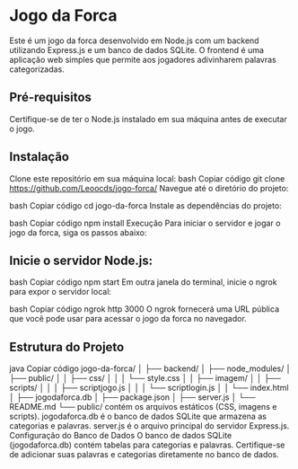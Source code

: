# Jogo da Forca
Este é um jogo da forca desenvolvido em Node.js com um backend utilizando Express.js e um banco de dados SQLite. O frontend é uma aplicação web simples que permite aos jogadores adivinharem palavras categorizadas.

## Pré-requisitos
Certifique-se de ter o Node.js instalado em sua máquina antes de executar o jogo.

## Instalação
Clone este repositório em sua máquina local:
bash
Copiar código
git clone https://github.com/Leoocds/jogo-forca/
Navegue até o diretório do projeto:

bash
Copiar código
cd jogo-da-forca
Instale as dependências do projeto:

bash
Copiar código
npm install
Execução
Para iniciar o servidor e jogar o jogo da forca, siga os passos abaixo:

## Inicie o servidor Node.js:
bash
Copiar código
npm start
Em outra janela do terminal, inicie o ngrok para expor o servidor local:

bash
Copiar código
ngrok http 3000
O ngrok fornecerá uma URL pública que você pode usar para acessar o jogo da forca no navegador.

## Estrutura do Projeto
java
Copiar código
jogo-da-forca/
│
├── backend/
│   ├── node_modules/
│   ├── public/
│   │   ├── css/
│   │   │   └── style.css
│   │   ├── imagem/
│   │   ├── scripts/
│   │   │   ├── scriptjogo.js
│   │   │   └── scriptlogin.js
│   │   └── index.html
│   ├── jogodaforca.db
│   ├── package.json
│   ├── server.js
│   └── README.md
└──
public/ contém os arquivos estáticos (CSS, imagens e scripts).
jogodaforca.db é o banco de dados SQLite que armazena as categorias e palavras.
server.js é o arquivo principal do servidor Express.js.
Configuração do Banco de Dados
O banco de dados SQLite (jogodaforca.db) contém tabelas para categorias e palavras. Certifique-se de adicionar suas palavras e categorias diretamente no banco de dados.


